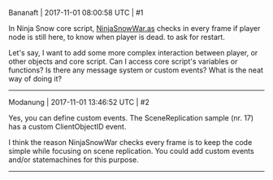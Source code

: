 Bananaft | 2017-11-01 08:00:58 UTC | #1

In Ninja Snow core script, [NinjaSnowWar.as](https://github.com/urho3d/Urho3D/blob/master/bin/Data/Scripts/NinjaSnowWar.as) checks in every frame if player node is still here, to know when player is dead. to ask for restart.

Let's say, I want to add some more complex interaction between player, or other objects and core script. Can I access core script's variables or functions? Is there any message system or custom events? What is the neat way of doing it?

-------------------------

Modanung | 2017-11-01 13:46:52 UTC | #2

Yes, you can define custom events. The SceneReplication sample (nr. 17) has a custom ClientObjectID event.

I think the reason NinjaSnowWar checks every frame is to keep the code simple while focusing on scene replication. You could add custom events and/or statemachines for this purpose.

-------------------------

